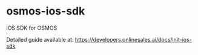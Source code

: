 # osmos-ios-sdk
iOS SDK for OSMOS

Detailed guide available at: https://developers.onlinesales.ai/docs/init-ios-sdk
